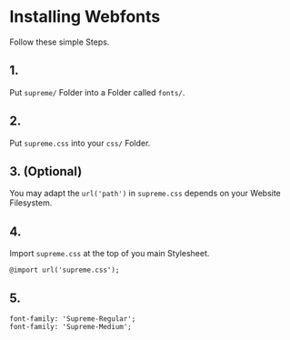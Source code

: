 # Installing Webfonts
Follow these simple Steps.

## 1.
Put `supreme/` Folder into a Folder called `fonts/`.

## 2.
Put `supreme.css` into your `css/` Folder.

## 3. (Optional)
You may adapt the `url('path')` in `supreme.css` depends on your Website Filesystem.

## 4.
Import `supreme.css` at the top of you main Stylesheet.

```
@import url('supreme.css');
```

## 5.


```
font-family: 'Supreme-Regular';
font-family: 'Supreme-Medium';
```

